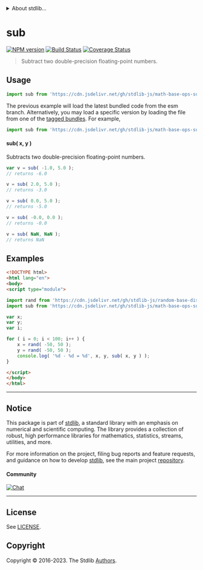 <!--

@license Apache-2.0

Copyright (c) 2021 The Stdlib Authors.

Licensed under the Apache License, Version 2.0 (the "License");
you may not use this file except in compliance with the License.
You may obtain a copy of the License at

   http://www.apache.org/licenses/LICENSE-2.0

Unless required by applicable law or agreed to in writing, software
distributed under the License is distributed on an "AS IS" BASIS,
WITHOUT WARRANTIES OR CONDITIONS OF ANY KIND, either express or implied.
See the License for the specific language governing permissions and
limitations under the License.

-->


<details>
  <summary>
    About stdlib...
  </summary>
  <p>We believe in a future in which the web is a preferred environment for numerical computation. To help realize this future, we've built stdlib. stdlib is a standard library, with an emphasis on numerical and scientific computation, written in JavaScript (and C) for execution in browsers and in Node.js.</p>
  <p>The library is fully decomposable, being architected in such a way that you can swap out and mix and match APIs and functionality to cater to your exact preferences and use cases.</p>
  <p>When you use stdlib, you can be absolutely certain that you are using the most thorough, rigorous, well-written, studied, documented, tested, measured, and high-quality code out there.</p>
  <p>To join us in bringing numerical computing to the web, get started by checking us out on <a href="https://github.com/stdlib-js/stdlib">GitHub</a>, and please consider <a href="https://opencollective.com/stdlib">financially supporting stdlib</a>. We greatly appreciate your continued support!</p>
</details>

# sub

[![NPM version][npm-image]][npm-url] [![Build Status][test-image]][test-url] [![Coverage Status][coverage-image]][coverage-url] <!-- [![dependencies][dependencies-image]][dependencies-url] -->

> Subtract two double-precision floating-point numbers.

<!-- Section to include introductory text. Make sure to keep an empty line after the intro `section` element and another before the `/section` close. -->

<section class="intro">

</section>

<!-- /.intro -->

<!-- Package usage documentation. -->



<section class="usage">

## Usage

```javascript
import sub from 'https://cdn.jsdelivr.net/gh/stdlib-js/math-base-ops-sub@esm/index.mjs';
```
The previous example will load the latest bundled code from the esm branch. Alternatively, you may load a specific version by loading the file from one of the [tagged bundles](https://github.com/stdlib-js/math-base-ops-sub/tags). For example,

```javascript
import sub from 'https://cdn.jsdelivr.net/gh/stdlib-js/math-base-ops-sub@v0.1.0-esm/index.mjs';
```

#### sub( x, y )

Subtracts two double-precision floating-point numbers.

```javascript
var v = sub( -1.0, 5.0 );
// returns -6.0

v = sub( 2.0, 5.0 );
// returns -3.0

v = sub( 0.0, 5.0 );
// returns -5.0

v = sub( -0.0, 0.0 );
// returns -0.0

v = sub( NaN, NaN );
// returns NaN
```

</section>

<!-- /.usage -->

<!-- Package usage notes. Make sure to keep an empty line after the `section` element and another before the `/section` close. -->

<section class="notes">

</section>

<!-- /.notes -->

<!-- Package usage examples. -->

<section class="examples">

## Examples

<!-- eslint no-undef: "error" -->

```html
<!DOCTYPE html>
<html lang="en">
<body>
<script type="module">

import rand from 'https://cdn.jsdelivr.net/gh/stdlib-js/random-base-discrete-uniform@esm/index.mjs';
import sub from 'https://cdn.jsdelivr.net/gh/stdlib-js/math-base-ops-sub@esm/index.mjs';

var x;
var y;
var i;

for ( i = 0; i < 100; i++ ) {
    x = rand( -50, 50 );
    y = rand( -50, 50 );
    console.log( '%d - %d = %d', x, y, sub( x, y ) );
}

</script>
</body>
</html>
```

</section>

<!-- /.examples -->

<!-- C interface documentation. -->



<!-- Section for related `stdlib` packages. Do not manually edit this section, as it is automatically populated. -->

<section class="related">

</section>

<!-- /.related -->

<!-- Section for all links. Make sure to keep an empty line after the `section` element and another before the `/section` close. -->


<section class="main-repo" >

* * *

## Notice

This package is part of [stdlib][stdlib], a standard library with an emphasis on numerical and scientific computing. The library provides a collection of robust, high performance libraries for mathematics, statistics, streams, utilities, and more.

For more information on the project, filing bug reports and feature requests, and guidance on how to develop [stdlib][stdlib], see the main project [repository][stdlib].

#### Community

[![Chat][chat-image]][chat-url]

---

## License

See [LICENSE][stdlib-license].


## Copyright

Copyright &copy; 2016-2023. The Stdlib [Authors][stdlib-authors].

</section>

<!-- /.stdlib -->

<!-- Section for all links. Make sure to keep an empty line after the `section` element and another before the `/section` close. -->

<section class="links">

[npm-image]: http://img.shields.io/npm/v/@stdlib/math-base-ops-sub.svg
[npm-url]: https://npmjs.org/package/@stdlib/math-base-ops-sub

[test-image]: https://github.com/stdlib-js/math-base-ops-sub/actions/workflows/test.yml/badge.svg?branch=v0.1.0
[test-url]: https://github.com/stdlib-js/math-base-ops-sub/actions/workflows/test.yml?query=branch:v0.1.0

[coverage-image]: https://img.shields.io/codecov/c/github/stdlib-js/math-base-ops-sub/main.svg
[coverage-url]: https://codecov.io/github/stdlib-js/math-base-ops-sub?branch=main

<!--

[dependencies-image]: https://img.shields.io/david/stdlib-js/math-base-ops-sub.svg
[dependencies-url]: https://david-dm.org/stdlib-js/math-base-ops-sub/main

-->

[chat-image]: https://img.shields.io/gitter/room/stdlib-js/stdlib.svg
[chat-url]: https://app.gitter.im/#/room/#stdlib-js_stdlib:gitter.im

[stdlib]: https://github.com/stdlib-js/stdlib

[stdlib-authors]: https://github.com/stdlib-js/stdlib/graphs/contributors

[umd]: https://github.com/umdjs/umd
[es-module]: https://developer.mozilla.org/en-US/docs/Web/JavaScript/Guide/Modules

[deno-url]: https://github.com/stdlib-js/math-base-ops-sub/tree/deno
[umd-url]: https://github.com/stdlib-js/math-base-ops-sub/tree/umd
[esm-url]: https://github.com/stdlib-js/math-base-ops-sub/tree/esm
[branches-url]: https://github.com/stdlib-js/math-base-ops-sub/blob/main/branches.md

[stdlib-license]: https://raw.githubusercontent.com/stdlib-js/math-base-ops-sub/main/LICENSE

</section>

<!-- /.links -->

